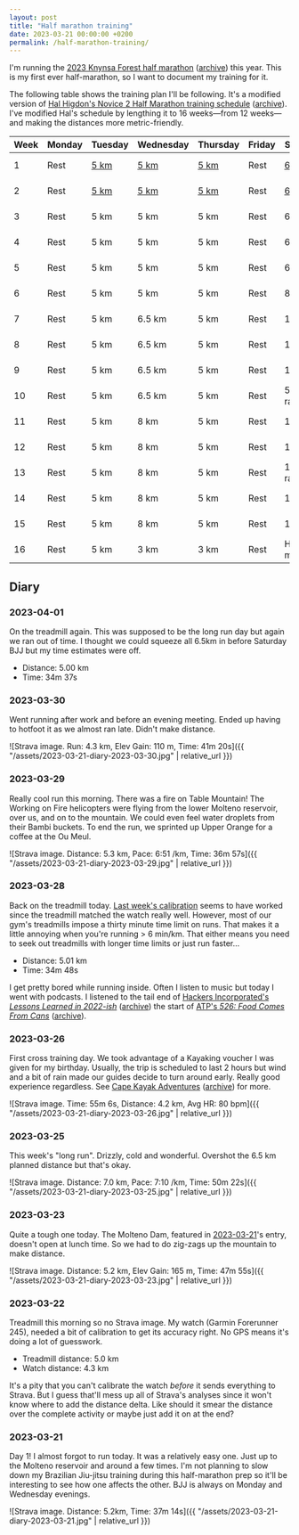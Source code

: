 ```yaml
---
layout: post
title: "Half marathon training"
date: 2023-03-21 00:00:00 +0200
permalink: /half-marathon-training/
---
```


I'm running the [2023 Knynsa Forest half marathon](https://knysnaforestmarathon.co.za/) ([archive](https://archive.ph/Dk0gc)) this year.
This is my first ever half-marathon, so I want to document my training for it.

The following table shows the training plan I'll be following.
It's a modified version of [Hal Higdon's Novice 2 Half Marathon training schedule](https://www.halhigdon.com/training-programs/half-marathon-training/novice-2-half-marathon/) ([archive](https://archive.ph/8PqiF)).
I've modified Hal's schedule by lengthing it to 16 weeks—from 12 weeks—and making the distances more metric-friendly.

| Week | Monday | Tuesday             | Wednesday           | Thursday            | Friday | Saturday              | Sunday                      |
| ---- | ------ | ------------------- | ------------------- | ------------------- | ------ | --------------------- | --------------------------- |
| 1    | Rest   | [5 km](#2023-03-21) | [5 km](#2023-03-22) | [5 km](#2023-03-23) | Rest   | [6.5 km](#2023-03-25) | [60 min cross](#2023-03-26) |
| 2    | Rest   | [5 km](#2023-03-28) | [5 km](#2023-03-29) | [5 km](#2023-03-30) | Rest   | [6.5 km](#2023-04-01) | 60 min cross                |
| 3    | Rest   | 5 km                | 5 km                | 5 km                | Rest   | 6.5 km                | 60 min cross                |
| 4    | Rest   | 5 km                | 5 km                | 5 km                | Rest   | 6.5 km                | 60 min cross                |
| 5    | Rest   | 5 km                | 5 km                | 5 km                | Rest   | 6.5 km                | 60 min cross                |
| 6    | Rest   | 5 km                | 5 km                | 5 km                | Rest   | 8 km                  | 60 min cross                |
| 7    | Rest   | 5 km                | 6.5 km              | 5 km                | Rest   | 10 km                 | 60 min cross                |
| 8    | Rest   | 5 km                | 6.5 km              | 5 km                | Rest   | 11.5 km               | 60 min cross                |
| 9    | Rest   | 5 km                | 6.5 km              | 5 km                | Rest   | 13 km                 | 60 min cross                |
| 10   | Rest   | 5 km                | 6.5 km              | 5 km                | Rest   | 5 km race             | 60 min cross                |
| 11   | Rest   | 5 km                | 8 km                | 5 km                | Rest   | 14.5 km               | 60 min cross                |
| 12   | Rest   | 5 km                | 8 km                | 5 km                | Rest   | 16 km                 | 60 min cross                |
| 13   | Rest   | 5 km                | 8 km                | 5 km                | Rest   | 10 km race            | 60 min cross                |
| 14   | Rest   | 5 km                | 8 km                | 5 km                | Rest   | 18 km                 | 60 min cross                |
| 15   | Rest   | 5 km                | 8 km                | 5 km                | Rest   | 19.5 km               | 60 min cross                |
| 16   | Rest   | 5 km                | 3 km                | 3 km                | Rest   | Half marathon         |                             |

## Diary

### 2023-04-01

On the treadmill again.
This was supposed to be the long run day but again we ran out of time.
I thought we could squeeze all 6.5km in before Saturday BJJ but my time estimates were off.

- Distance: 5.00 km
- Time: 34m 37s

### 2023-03-30

Went running after work and before an evening meeting.
Ended up having to hotfoot it as we almost ran late.
Didn't make distance.

![Strava image. Run: 4.3 km, Elev Gain: 110 m, Time: 41m 20s]({{ "/assets/2023-03-21-diary-2023-03-30.jpg" | relative_url }})

### 2023-03-29

Really cool run this morning.
There was a fire on Table Mountain!
The Working on Fire helicopters were flying from the lower Molteno reservoir, over us, and on to the mountain.
We could even feel water droplets from their Bambi buckets.
To end the run, we sprinted up Upper Orange for a coffee at the Ou Meul.

![Strava image. Distance: 5.3 km, Pace: 6:51 /km, Time: 36m 57s]({{ "/assets/2023-03-21-diary-2023-03-29.jpg" | relative_url }})

### 2023-03-28

Back on the treadmill today.
[Last week's calibration](#2023-03-22) seems to have worked since the treadmill matched the watch really well.
However, most of our gym's treadmills impose a thirty minute time limit on runs.
That makes it a little annoying when you're running > 6 min/km.
That either means you need to seek out treadmills with longer time limits or just run faster...

- Distance: 5.01 km
- Time: 34m 48s

I get pretty bored while running inside.
Often I listen to music but today I went with podcasts.
I listened to the tail end of [Hackers Incorporated's _Lessons Learned in 2022-ish_](https://hackersincorporated.com/episodes/lessons-learned-in-2022-ish) ([archive](https://archive.ph/ZRly6)) the start of [ATP's _526: Food Comes From Cans_](https://atp.fm/526) ([archive](https://archive.ph/f6ISd)).

### 2023-03-26

First cross training day.
We took advantage of a Kayaking voucher I was given for my birthday.
Usually, the trip is scheduled to last 2 hours but wind and a bit of rain made our guides decide to turn around early.
Really good experience regardless.
See [Cape Kayak Adventures](https://kayak.co.za/) ([archive](https://archive.ph/DdZzk)) for more.

![Strava image. Time: 55m 6s, Distance: 4.2 km, Avg HR: 80 bpm]({{ "/assets/2023-03-21-diary-2023-03-26.jpg" | relative_url }})

### 2023-03-25

This week's "long run".
Drizzly, cold and wonderful.
Overshot the 6.5 km planned distance but that's okay.

![Strava image. Distance: 7.0 km, Pace: 7:10 /km, Time: 50m 22s]({{ "/assets/2023-03-21-diary-2023-03-25.jpg" | relative_url }})

### 2023-03-23

Quite a tough one today.
The Molteno Dam, featured in [2023-03-21](#2023-03-21)'s entry, doesn't open at lunch time.
So we had to do zig-zags up the mountain to make distance.

![Strava image. Distance: 5.2 km, Elev Gain: 165 m, Time: 47m 55s]({{ "/assets/2023-03-21-diary-2023-03-23.jpg" | relative_url }})

### 2023-03-22

Treadmill this morning so no Strava image.
My watch (Garmin Forerunner 245), needed a bit of calibration to get its accuracy right.
No GPS means it's doing a lot of guesswork.

- Treadmill distance: 5.0 km
- Watch distance: 4.3 km

It's a pity that you can't calibrate the watch _before_ it sends everything to Strava.
But I guess that'll mess up all of Strava's analyses since it won't know where to add the distance delta.
Like should it smear the distance over the complete activity or maybe just add it on at the end?

### 2023-03-21

Day 1!
I almost forgot to run today.
It was a relatively easy one.
Just up to the Molteno reservoir and around a few times.
I'm not planning to slow down my Brazilian Jiu-jitsu training during this half-marathon prep so it'll be interesting to see how one affects the other.
BJJ is always on Monday and Wednesday evenings.

![Strava image. Distance: 5.2km, Time: 37m 14s]({{ "/assets/2023-03-21-diary-2023-03-21.jpg" | relative_url }})
